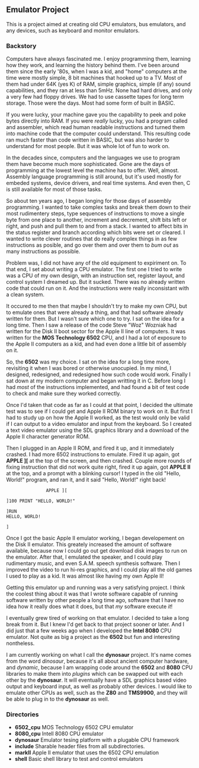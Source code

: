 ## Emulator Project

This is a project aimed at creating old CPU emulators,
bus emulators, and any devices, such as keyboard and
monitor emulators.

### Backstory

Computers have always fascinated me.  I enjoy programming them,
learning how they work, and learning the history behind them.
I've been around them since the early '80s, when I was a kid,
and "home" computers at the time were mostly simple, 8 bit machines
that hooked up to a TV.  Most of them had under 64K (yes K) of
RAM, simple graphics, simple (if any) sound capabilities, and 
they ran at less than 5mHz. None had hard drives, and only a very 
few had floppy drives. We had to use cassette tapes for long term 
storage.  Those were the days.  Most had some form of built in 
BASIC.

If you were lucky, your machine gave you the capability to peek
and poke bytes directly into RAM.  If you were _really_ lucky, you
had a program called and assembler, which read human readable
instructions and turned them into machine code that the computer
could understand.  This resulting code ran much faster than code
written in BASIC, but was also harder to understand for most
people.  But it was whole lot of fun to work on.

In the decades since, computers and the languages we use to program
them have become much more sophisticated.  Gone are the days 
of programming at the lowest level the machine has to offer. Well,
almost.  Assembly language programming is still around, but it's 
used mostly for embeded systems, device drivers, and real time
systems.  And even then, C is still available for most of those
tasks.

So about ten years ago, I began longing for those days of 
assembly programming.  I wanted to take complex tasks and break
them down to their most rudimentery steps, type sequences of
instructions to move a single byte from one place to another, 
increment and decrement, shift bits left or right, and push
and pull them to and from a stack.  I wanted to affect bits
in the status register and branch according which bits
were set or cleared.  I wanted to write clever routines that
do really complex things in as few instructions as posible,
and go over them and over them to *bum out* as many instructions
as possible.

Problem was, I did not have any of the old equipment to expiriment
on.  To that end, I set about writing a CPU emulator.  The first
one I tried to write was a CPU of my own design, with an instruction
set, register layout, and control system I dreamed up.  But it
sucked.  There was no already written code that could run on it. And
the instructions were really inconsistant with a clean system.

It occured to me then that maybe I shouldn't try to make my own
CPU, but to emulate ones that were already a thing, and that had 
software already written for them.  But I wasn't sure which one
to try.  I sat on the idea for a long time.  Then I saw a release
of the code Steve "Woz" Wozniak had written for the Disk II boot
sector for the Apple II line of computers.  It was written for the
**MOS Technology 6502** CPU, and I had a lot of exposure to the Apple
II computers as a kid, and had even done a little bit of assembly 
on it.

So, the **6502** was my choice.  I sat on the idea for a long time 
more, revisiting it when I was bored or otherwise unocupied.  In my
mind, I designed, redesigned, and redesigned how such code would 
work.  Finally I sat down at my modern computer and began writting 
it in C.  Before long I had _most_ of the instructions implemented,
and had found a bit of test code to check and make sure they worked
correctly.

Once I'd taken that code as far as I could at that point, I decided
the ultimate test was to see if I could get and Apple II ROM binary
to work on it.  But first I had to study up on how the Apple II worked,
as the test would only be valid if I can output to a video emulator
and input from the keyboard.  So I created a text video emulator using
the SDL graphics library and a download of the Apple II character 
generator ROM.

Then I plugged in an Apple II ROM, and fired it up, and it immediately
crashed.  I had more 6502 instructions to emulate.  Fired it up again, 
got **APPLE ][** at the top of the screen, and then crashed.  Couple more
rounds of fixing instruction that did not work quite right, fired it
up again, got **APPLE II** at the top, and a prompt with a blinking 
cursor!  I typed in the old "Hello, World!" program, and ran it, and it 
said "Hello, World!" right back!

```
               APPLE ][

]100 PRINT "HELLO, WORLD!"

]RUN
HELLO, WORLD!

]
```

Once I got the basic Apple II emulator working, I began developement on
the Disk II emulator.  This greately increased the amount of software
available, because now I could go out get download disk images to run
on the emulator.  After that, I emulated the speaker, and I could play
rudimentary music, and even S.A.M. speech synthesis software.  Then I 
improved the video to run hi-res graphics, and I could play all the 
old games I used to play as a kid.  It was almost like having my own
Apple II!

Getting this emulator up and running was a very satisfying project.
I think the coolest thing about it was that I wrote software capable
of running software written by other people a long time ago, software
that I have no idea how it really does what it does, but that *my*
software execute *it*!

I eventually grew tired of working on that emulator.  I decided to
take a long break from it.  But I knew I'd get back to that project
sooner or later.  And I did just that a few weeks ago when I developed
the **Intel 8080** CPU emulator.  Not quite as big a project as the 
**6502** but fun and interesting nontheless.  

I am currently working on what I call the **dynosaur** project.  It's
name comes from the word *dinosaur*, because it's all about ancient
computer hardware, and *dynamic*, because I am wrapping code around 
the **6502** and **8080** CPU libraries to make them into *plugins*
which can be swapped out with each other by the **dynosaur**.  It 
will eventually have a SDL graphics based video output and keyboard
input, as well as probably other devices.  I would like to emulate
other CPUs as well, such as the **Z80** and **TMS9900**, and they
will be able to plug in to the **dynosaur** as well.

### Directories

* **6502_cpu** MOS Technology 6502 CPU emulator
* **8080_cpu** Intell 8080 CPU emulator
* **dynosaur** Emulator tesing platform with a plugable CPU framework
* **include**  Sharable header files from all subdirectories.
* **markII**   Apple II emulator that uses the 6502 CPU emulation
* **shell**    Basic shell library to test and control emulators

